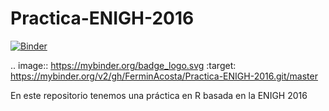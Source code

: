# Practica-ENIGH-2016

[![Binder](https://mybinder.org/badge_logo.svg)](https://mybinder.org/v2/gh/FerminAcosta/Practica-ENIGH-2016.git/master)

.. image:: https://mybinder.org/badge_logo.svg
 :target: https://mybinder.org/v2/gh/FerminAcosta/Practica-ENIGH-2016.git/master
 

En este repositorio tenemos una práctica en R basada en la ENIGH 2016

